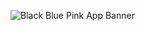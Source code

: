 ![Black Blue Pink App Banner](https://github.com/user-attachments/assets/35ee8e00-9423-43b0-bab7-04ca2c4fd960)
